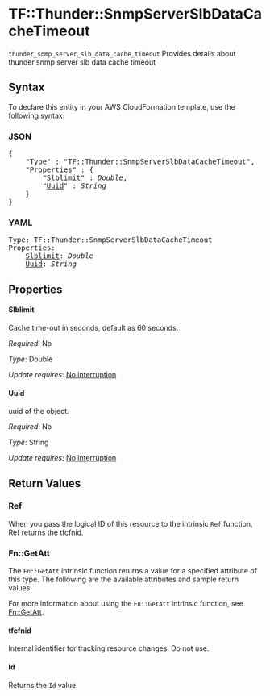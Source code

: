 # TF::Thunder::SnmpServerSlbDataCacheTimeout

`thunder_snmp_server_slb_data_cache_timeout` Provides details about thunder snmp server slb data cache timeout

## Syntax

To declare this entity in your AWS CloudFormation template, use the following syntax:

### JSON

<pre>
{
    "Type" : "TF::Thunder::SnmpServerSlbDataCacheTimeout",
    "Properties" : {
        "<a href="#slblimit" title="Slblimit">Slblimit</a>" : <i>Double</i>,
        "<a href="#uuid" title="Uuid">Uuid</a>" : <i>String</i>
    }
}
</pre>

### YAML

<pre>
Type: TF::Thunder::SnmpServerSlbDataCacheTimeout
Properties:
    <a href="#slblimit" title="Slblimit">Slblimit</a>: <i>Double</i>
    <a href="#uuid" title="Uuid">Uuid</a>: <i>String</i>
</pre>

## Properties

#### Slblimit

Cache time-out in seconds, default as 60 seconds.

_Required_: No

_Type_: Double

_Update requires_: [No interruption](https://docs.aws.amazon.com/AWSCloudFormation/latest/UserGuide/using-cfn-updating-stacks-update-behaviors.html#update-no-interrupt)

#### Uuid

uuid of the object.

_Required_: No

_Type_: String

_Update requires_: [No interruption](https://docs.aws.amazon.com/AWSCloudFormation/latest/UserGuide/using-cfn-updating-stacks-update-behaviors.html#update-no-interrupt)

## Return Values

### Ref

When you pass the logical ID of this resource to the intrinsic `Ref` function, Ref returns the tfcfnid.

### Fn::GetAtt

The `Fn::GetAtt` intrinsic function returns a value for a specified attribute of this type. The following are the available attributes and sample return values.

For more information about using the `Fn::GetAtt` intrinsic function, see [Fn::GetAtt](https://docs.aws.amazon.com/AWSCloudFormation/latest/UserGuide/intrinsic-function-reference-getatt.html).

#### tfcfnid

Internal identifier for tracking resource changes. Do not use.

#### Id

Returns the <code>Id</code> value.

